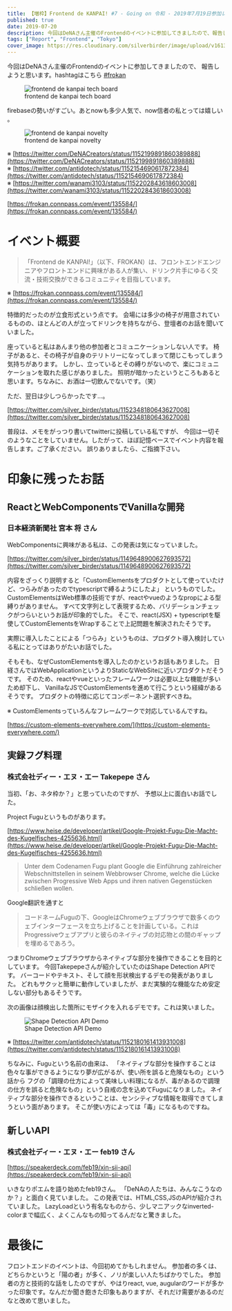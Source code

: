 ```yaml
---
title: 【増枠】Frontend de KANPAI! #7 - Going on 令和 - 2019年7月19日参加レポート
published: true
date: 2019-07-20
description: 今回はDeNAさん主催のFrontendのイベントに参加してきましたので、報告しようと思います。hashtagはこちら frokan イベント概要 「Frontend de KANPAI!」（以下、FROKAN）は、フロントエンドエンジニアやフロントエンドに興味がある人が集い、ドリンク片手にゆるく交流・技術交換ができるコミュニティを目指しています。
tags: ["Report", "Frontend", "Tokyo"]
cover_image: https://res.cloudinary.com/silverbirder/image/upload/v1613819448/silver-birder.github.io/blog/20190720095423.jpg
---
```


今回はDeNAさん主催のFrontendのイベントに参加してきましたので、
報告しようと思います。hashtagはこちら [#frokan](https://twitter.com/hashtag/frokan)

<figure title="frontend de kanpai tech board">
<img alt="frontend de kanpai tech board" src="https://res.cloudinary.com/silverbirder/image/upload/v1614429379/silver-birder.github.io/blog/frontend_de_kanpai_tech_board.jpg">
<figcaption>frontend de kanpai tech board</figcaption>
</figure>

firebaseの勢いがすごい。あとnowも多少人気で、now信者の私とっては嬉しい 。

<figure title="frontend de kanpai novelty">
<img alt="frontend de kanpai novelty" src="https://res.cloudinary.com/silverbirder/image/upload/v1614429431/silver-birder.github.io/blog/frontend_de_kanpai_novelty.jpg">
<figcaption>frontend de kanpai novelty</figcaption>
</figure> 

※ [https://twitter.com/DeNACreators/status/1152199891860389888](https://twitter.com/DeNACreators/status/1152199891860389888)  
※ [https://twitter.com/antidotech/status/1152154690617872384](https://twitter.com/antidotech/status/1152154690617872384)  
※ [https://twitter.com/wanami3103/status/1152202843618603008](https://twitter.com/wanami3103/status/1152202843618603008)  

[https://frokan.connpass.com/event/135584/](https://frokan.connpass.com/event/135584/)  <!--  TODO: embed  -->

<!--  TODO: TOC -->

# イベント概要
> 「Frontend de KANPAI!」（以下、FROKAN）は、フロントエンドエンジニアやフロントエンドに興味がある人が集い、ドリンク片手にゆるく交流・技術交換ができるコミュニティを目指しています。

※ [https://frokan.connpass.com/event/135584/](https://frokan.connpass.com/event/135584/)

特徴的だったのが立食形式という点です。
会場には多少の椅子が用意されているものの、ほとんどの人が立ってドリンクを持ちながら、登壇者のお話を聞いていました。

座っていると私はあんまり他の参加者とコミュニケーションしない人です。
椅子があると、その椅子が自身のテリトリーになってしまって閉じこもってしまう気持ちがあります。
しかし、立っているとその縛りがないので、楽にコミュニケーションを取れた感じがありました。
照明が暗かったというところもあると思います。ちなみに、お酒は一切飲んでないです。（笑）

ただ、翌日は少しつらかったです...。

[https://twitter.com/silver_birder/status/1152348180643627008](https://twitter.com/silver_birder/status/1152348180643627008)  <!--  TODO: embed  -->

普段は、メモをがっつり書いてtwitterに投稿している私ですが、
今回は一切そのようなことをしていません。したがって、ほぼ記憶ベースでイベント内容を報告します。ご了承ください。
誤りありましたら、ご指摘下さい。

# 印象に残ったお話
## ReactとWebComponentsでVanillaな開発
### 日本経済新聞社 宮本 将 さん
WebComponentsに興味がある私は、この発表は気になっていました。

[https://twitter.com/silver_birder/status/1149648900627693572](https://twitter.com/silver_birder/status/1149648900627693572)  <!--  TODO: embed  -->

内容をざっくり説明すると「CustomElementsをプロダクトとして使っていたけど、つらみがあったのでtypescriptで縛るようにしたよ」
というものでした。CustomElementsはWeb標準の技術ですが、reactやvueのようなpropによる型縛りがありません。
すべて文字列として表現するため、バリデーションチェックがつらいというお話が印象的でした。
そこで、react(JSX) + typescriptを駆使してCustomElementsをWrapすることで上記問題を解決されたそうです。

実際に導入したことによる「つらみ」というものは、プロダクト導入検討している私にとってはありがたいお話でした。
  
そもそも、なぜCustomElementsを導入したのかというお話もありました。
日経さんではWebApplicationというよりStaticなWebSiteに近いプロダクトだそうです。
そのため、reactやvueといったフレームワークは必要以上な機能が多いため却下し、
VanillaなJSでCustomElementsを進めて行こうという経緯があるそうです。
プロダクトの特徴に応じてコンポーネント選択すべきね。

※ CustomElementsっていろんなフレームワークで対応しているんですね。

[https://custom-elements-everywhere.com/](https://custom-elements-everywhere.com/)  <!--  TODO: embed  -->

## 実録フグ料理
### 株式会社ディー・エヌ・エー Takepepe さん
当初、「お、ネタ枠か？」と思っていたのですが、
予想以上に面白いお話でした。

Project Fuguというものがあります。

[https://www.heise.de/developer/artikel/Google-Projekt-Fugu-Die-Macht-des-Kugelfisches-4255636.html](https://www.heise.de/developer/artikel/Google-Projekt-Fugu-Die-Macht-des-Kugelfisches-4255636.html)  <!--  TODO: embed  -->

> Unter dem Codenamen Fugu plant Google die Einführung zahlreicher Webschnittstellen in seinem Webbrowser Chrome, welche die Lücke zwischen Progressive Web Apps und ihren nativen Gegenstücken schließen wollen.

Google翻訳を通すと

> コードネームFuguの下、GoogleはChromeウェブブラウザで数多くのウェブインターフェースを立ち上げることを計画している。これはProgressiveウェブアプリと彼らのネイティブの対応物との間のギャップを埋めるであろう。

つまりChromeウェブブラウザからネイティブな部分を操作できることを目的としています。
今回Takepepeさんが紹介していたのはShape Detection APIです。
バーコードやテキスト、そして顔を形状検出するデモの発表がありました。
どれもサクッと簡単に動作していましたが、まだ実験的な機能なため安定しない部分もあるそうです。

次の画像は顔検出した箇所にモザイクを入れるデモです。これは笑いました。

<figure title="Shape Detection API Demo">
<img alt="Shape Detection API Demo" src="https://res.cloudinary.com/silverbirder/image/upload/v1614429340/silver-birder.github.io/blog/Shape_Detection_API_Demo.jpg">
<figcaption>Shape Detection API Demo</figcaption>
</figure>

※ [https://twitter.com/antidotech/status/1152180161413931008](https://twitter.com/antidotech/status/1152180161413931008)

ちなみに、Fuguという名前の由来は、
「ネイティブな部分を操作することは色々な事ができるようになり夢が広がるが、使い所を誤ると危険なもの」という話から
フグの「調理の仕方によって美味しい料理になるが、毒があるので調理の仕方を誤ると危険なもの」という自戒の念を込めてFuguになりました。
ネイティブな部分を操作できるということは、センシティブな情報を取得できてしまうという面があります。
そこが使い方によっては「毒」になるものですね。

## 新しいAPI
### 株式会社ディー・エヌ・エー feb19 さん
[https://speakerdeck.com/feb19/xin-sii-api](https://speakerdeck.com/feb19/xin-sii-api)  <!--  TODO: embed  -->

いきなりポエムを語り始めたfeb19さん。
「DeNAの人たちは、みんなこうなのか？」と面白く見ていました。
この発表では、HTML,CSS,JSのAPIが紹介されていました。
LazyLoadという有名なものから、少しマニアックなinverted-colorまで幅広く、よくこんなもの知ってるんだなと驚きました。

# 最後に
フロントエンドのイベントは、今回初めてかもしれません。 参加者の多くは、どちらかというと「陽の者」が多く、ノリが楽しい人たちばかりでした。 参加者の方と技術的な話をしたのですが、やはりreact, vue, augularのワードが多かった印象です。なんだか聞き飽きた印象もありますが、それだけ需要があるのだなと改めて思いました。
